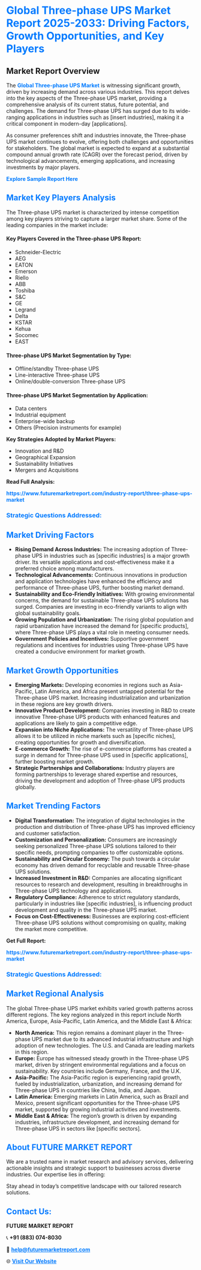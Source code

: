 <h1 style="color: #007BFF;">Global Three-phase UPS Market Report 2025-2033: Driving Factors, Growth Opportunities, and Key Players</h1>

<section id="overview">
<h2>Market Report Overview</h2>
<p>The <a href="https://www.futuremarketreport.com/industry-report/three-phase-ups-market" style="color: #007BFF; text-decoration: none;"><strong>Global Three-phase UPS Market</strong></a> is witnessing significant growth, driven by increasing demand across various industries. This report delves into the key aspects of the Three-phase UPS market, providing a comprehensive analysis of its current status, future potential, and challenges. The demand for Three-phase UPS has surged due to its wide-ranging applications in industries such as [insert industries], making it a critical component in modern-day [applications].</p>
<p>As consumer preferences shift and industries innovate, the Three-phase UPS market continues to evolve, offering both challenges and opportunities for stakeholders. The global market is expected to expand at a substantial compound annual growth rate (CAGR) over the forecast period, driven by technological advancements, emerging applications, and increasing investments by major players.</p>
</section>

<section id="overview">
<p><a href="https://www.futuremarketreport.com/request-sample/reportId=76021" style="color: #007BFF; text-decoration: none;"><strong>Explore Sample Report Here</strong></a></p>
</section>

<section id="key-players">
<h2 style="color: #007BFF;">Market Key Players Analysis</h2>
<p>The Three-phase UPS market is characterized by intense competition among key players striving to capture a larger market share. Some of the leading companies in the market include:</p>
<h4>Key Players Covered in the Three-phase UPS Report:</h4>
<ul><li>Schneider-Electric</li><li>AEG</li><li>EATON</li><li>Emerson</li><li>Riello</li><li>ABB</li><li>Toshiba</li><li>S&amp;C</li><li>GE</li><li>Legrand</li><li>Delta</li><li>KSTAR</li><li>Kehua</li><li>Socomec</li><li>EAST</li></ul>
<h4>Three-phase UPS Market Segmentation by Type:</h4>
<ul><li>Offline/standby Three-phase UPS</li><li>Line-interactive Three-phase UPS</li><li>Online/double-conversion Three-phase UPS</li></ul>

<h4>Three-phase UPS Market Segmentation by Application:</h4>
<ul><li>Data centers</li><li>Industrial equipment</li><li>Enterprise-wide backup</li><li>Others (Precision instruments for example)</li></ul>
<p><strong>Key Strategies Adopted by Market Players:</strong></p>
<ul>
<li>Innovation and R&D</li>
<li>Geographical Expansion</li>
<li>Sustainability Initiatives</li>
<li>Mergers and Acquisitions</li>
</ul>
</section>

<section>
<p><strong>Read Full Analysis: </strong></p><a href="https://www.futuremarketreport.com/industry-report/three-phase-ups-market" style="color: #007BFF; text-decoration: none;"><strong>https://www.futuremarketreport.com/industry-report/three-phase-ups-market</strong></a>
<h3 style="color: #007BFF;">Strategic Questions Addressed:</h3>
</section>

<section id="driving-factors">
<h2 style="color: #007BFF;">Market Driving Factors</h2>
<ul>
<li><strong>Rising Demand Across Industries:</strong> The increasing adoption of Three-phase UPS in industries such as [specific industries] is a major growth driver. Its versatile applications and cost-effectiveness make it a preferred choice among manufacturers.</li>
<li><strong>Technological Advancements:</strong> Continuous innovations in production and application technologies have enhanced the efficiency and performance of Three-phase UPS, further boosting market demand.</li>
<li><strong>Sustainability and Eco-Friendly Initiatives:</strong> With growing environmental concerns, the demand for sustainable Three-phase UPS solutions has surged. Companies are investing in eco-friendly variants to align with global sustainability goals.</li>
<li><strong>Growing Population and Urbanization:</strong> The rising global population and rapid urbanization have increased the demand for [specific products], where Three-phase UPS plays a vital role in meeting consumer needs.</li>
<li><strong>Government Policies and Incentives:</strong> Supportive government regulations and incentives for industries using Three-phase UPS have created a conducive environment for market growth.</li>
</ul>
</section>

<section id="growth-opportunities">
<h2 style="color: #007BFF;">Market Growth Opportunities</h2>
<ul>
<li><strong>Emerging Markets:</strong> Developing economies in regions such as Asia-Pacific, Latin America, and Africa present untapped potential for the Three-phase UPS market. Increasing industrialization and urbanization in these regions are key growth drivers.</li>
<li><strong>Innovative Product Development:</strong> Companies investing in R&D to create innovative Three-phase UPS products with enhanced features and applications are likely to gain a competitive edge.</li>
<li><strong>Expansion into Niche Applications:</strong> The versatility of Three-phase UPS allows it to be utilized in niche markets such as [specific niches], creating opportunities for growth and diversification.</li>
<li><strong>E-commerce Growth:</strong> The rise of e-commerce platforms has created a surge in demand for Three-phase UPS used in [specific applications], further boosting market growth.</li>
<li><strong>Strategic Partnerships and Collaborations:</strong> Industry players are forming partnerships to leverage shared expertise and resources, driving the development and adoption of Three-phase UPS products globally.</li>
</ul>
</section>

<section id="trending-factors">
<h2 style="color: #007BFF;">Market Trending Factors</h2>
<ul>
<li><strong>Digital Transformation:</strong> The integration of digital technologies in the production and distribution of Three-phase UPS has improved efficiency and customer satisfaction.</li>
<li><strong>Customization and Personalization:</strong> Consumers are increasingly seeking personalized Three-phase UPS solutions tailored to their specific needs, prompting companies to offer customizable options.</li>
<li><strong>Sustainability and Circular Economy:</strong> The push towards a circular economy has driven demand for recyclable and reusable Three-phase UPS solutions.</li>
<li><strong>Increased Investment in R&D:</strong> Companies are allocating significant resources to research and development, resulting in breakthroughs in Three-phase UPS technology and applications.</li>
<li><strong>Regulatory Compliance:</strong> Adherence to strict regulatory standards, particularly in industries like [specific industries], is influencing product development and quality in the Three-phase UPS market.</li>
<li><strong>Focus on Cost-Effectiveness:</strong> Businesses are exploring cost-efficient Three-phase UPS solutions without compromising on quality, making the market more competitive.</li>
</ul>
</section>

<section>
<p><strong>Get Full Report: </strong></p><a href="https://www.futuremarketreport.com/industry-report/three-phase-ups-market" style="color: #007BFF; text-decoration: none;"><strong>https://www.futuremarketreport.com/industry-report/three-phase-ups-market</strong></a>
<h3 style="color: #007BFF;">Strategic Questions Addressed:</h3>
</section>


<section id="regional-analysis">
<h2 style="color: #007BFF;">Market Regional Analysis</h2>
<p>The global Three-phase UPS market exhibits varied growth patterns across different regions. The key regions analyzed in this report include North America, Europe, Asia-Pacific, Latin America, and the Middle East & Africa:</p>
<ul>
<li><strong>North America:</strong> This region remains a dominant player in the Three-phase UPS market due to its advanced industrial infrastructure and high adoption of new technologies. The U.S. and Canada are leading markets in this region.</li>
<li><strong>Europe:</strong> Europe has witnessed steady growth in the Three-phase UPS market, driven by stringent environmental regulations and a focus on sustainability. Key countries include Germany, France, and the U.K.</li>
<li><strong>Asia-Pacific:</strong> The Asia-Pacific region is experiencing rapid growth, fueled by industrialization, urbanization, and increasing demand for Three-phase UPS in countries like China, India, and Japan.</li>
<li><strong>Latin America:</strong> Emerging markets in Latin America, such as Brazil and Mexico, present significant opportunities for the Three-phase UPS market, supported by growing industrial activities and investments.</li>
<li><strong>Middle East & Africa:</strong> The region’s growth is driven by expanding industries, infrastructure development, and increasing demand for Three-phase UPS in sectors like [specific sectors].</li>
</ul>
</section>

<footer>
<h2 style="color: #007BFF;">About FUTURE MARKET REPORT</h2>
<p>We are a trusted name in market research and advisory services, delivering actionable insights and strategic support to businesses across diverse industries. Our expertise lies in offering:</p>

<p>Stay ahead in today’s competitive landscape with our tailored research solutions.</p>

<h2 style="color: #007BFF;">Contact Us:</h2>
<p><strong>FUTURE MARKET REPORT</strong></p>
<p>📞 <strong>+91 (883) 074-8030</strong></p>
<p>📧 <strong><a href="mailto:help@futuremarketreport.com" style="color: #007BFF;">help@futuremarketreport.com</a></strong></p>
<p>🌐 <strong><a href="https://www.futuremarketreport.com/" style="color: #007BFF;">Visit Our Website</a></strong></p>
</footer>